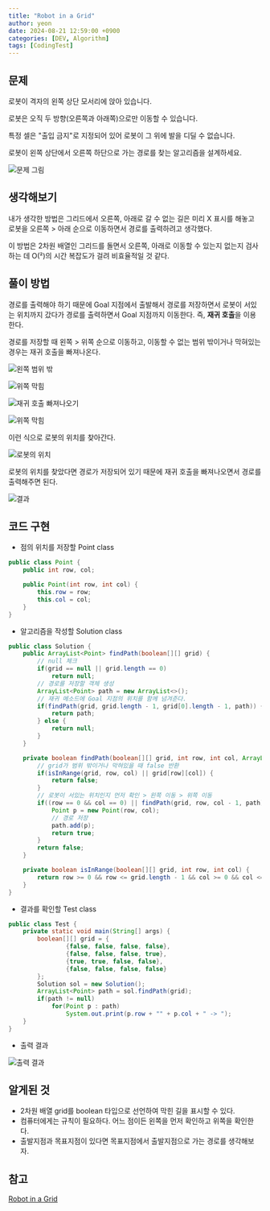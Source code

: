 ```yaml
---
title: "Robot in a Grid"
author: yeon
date: 2024-08-21 12:59:00 +0900
categories: [DEV, Algorithm]
tags: [CodingTest]
---
```


## 문제
로봇이 격자의 왼쪽 상단 모서리에 앉아 있습니다.

로봇은 오직 두 방향(오른쪽과 아래쪽)으로만 이동할 수 있습니다.

특정 셀은 "출입 금지"로 지정되어 있어 로봇이 그 위에 발을 디딜 수 없습니다.

로봇이 왼쪽 상단에서 오른쪽 하단으로 가는 경로를 찾는 알고리즘을 설계하세요.

![문제 그림](/assets/img/RobotInAGrid/robotinagrid1.png)

## 생각해보기
내가 생각한 방법은 그리드에서 오른쪽, 아래로 갈 수 없는 길은 미리 X 표시를 해놓고 로봇을 오른쪽 > 아래 순으로 이동하면서 경로를 출력하려고 생각했다.

이 방법은 2차원 배열인 그리드를 돌면서 오른쪽, 아래로 이동할 수 있는지 없는지 검사하는 데 O(²)의 시간 복잡도가 걸려 비효율적일 것 같다.

## 풀이 방법
경로를 출력해야 하기 때문에 Goal 지점에서 출발해서 경로를 저장하면서 로봇이 서있는 위치까지 갔다가 경로를 출력하면서 Goal 지점까지 이동한다. 즉, **재귀 호출**을 이용한다.

경로를 저장할 때 왼쪽 > 위쪽 순으로 이동하고, 이동할 수 없는 범위 밖이거나 막혀있는 경우는 재귀 호출을 빠져나온다.

![왼쪽 범위 밖](/assets/img/RobotInAGrid/robotinagrid2.png)

![위쪽 막힘](/assets/img/RobotInAGrid/robotinagrid4.png)

![재귀 호출 빠져나오기](/assets/img/RobotInAGrid/robotinagrid5.png)

![위쪽 막힘](/assets/img/RobotInAGrid/robotinagrid6.png)

이런 식으로 로봇의 위치를 찾아간다.

![로봇의 위치](/assets/img/RobotInAGrid/robotinagrid7.png)

로봇의 위치를 찾았다면 경로가 저장되어 있기 때문에 재귀 호출을 빠져나오면서 경로를 출력해주면 된다.

![결과](/assets/img/RobotInAGrid/robotinagrid3.png)

## 코드 구현
- 점의 위치를 저장할 Point class
```java
public class Point {
    public int row, col;

    public Point(int row, int col) {
        this.row = row;
        this.col = col;
    }
}
```

- 알고리즘을 작성할 Solution class
```java
public class Solution {
    public ArrayList<Point> findPath(boolean[][] grid) {
        // null 체크
        if(grid == null || grid.length == 0)
            return null;
        // 경로를 저장할 객체 생성
        ArrayList<Point> path = new ArrayList<>();
        // 재귀 메소드에 Goal 지점의 위치를 함께 넘겨준다.
        if(findPath(grid, grid.length - 1, grid[0].length - 1, path)) {
            return path;
        } else {
            return null;
        }
    }

    private boolean findPath(boolean[][] grid, int row, int col, ArrayList<Point> path) {
        // grid가 범위 밖이거나 막혀있을 때 false 반환
        if(isInRange(grid, row, col) || grid[row][col]) {
            return false;
        }
        // 로봇이 서있는 위치인지 먼저 확인 > 왼쪽 이동 > 위쪽 이동
        if((row == 0 && col == 0) || findPath(grid, row, col - 1, path) || findPath(grid, row - 1, col, path)) {
            Point p = new Point(row, col);
            // 경로 저장
            path.add(p);
            return true;
        }
        return false;
    }

    private boolean isInRange(boolean[][] grid, int row, int col) {
        return row >= 0 && row <= grid.length - 1 && col >= 0 && col <= grid[row].length - 1;
    }
}
```

- 결과를 확인할 Test class
```java
public class Test {
    private static void main(String[] args) {
        boolean[][] grid = {
                {false, false, false, false},
                {false, false, false, true},
                {true, true, false, false},
                {false, false, false, false}
        };
        Solution sol = new Solution();
        ArrayList<Point> path = sol.findPath(grid);
        if(path != null)
            for(Point p : path)
                System.out.print(p.row + "" + p.col + " -> ");
    }
}
```

- 출력 결과

![출력 결과](/assets/img/RobotInAGrid/robotinagrid8.png)

## 알게된 것
- 2차원 배열 grid를 boolean 타입으로 선언하여 막힌 길을 표시할 수 있다.
- 컴퓨터에게는 규칙이 필요하다. 어느 점이든 왼쪽을 먼저 확인하고 위쪽을 확인한다.
- 출발지점과 목표지점이 있다면 목표지점에서 출발지점으로 가는 경로를 생각해보자.

## 참고

[Robot in a Grid](https://www.youtube.com/watch?v=WdqJqZqEJuw&list=PLjSkJdbr_gFbOjb0mQomQJbxmG5Wbofxw&index=2)